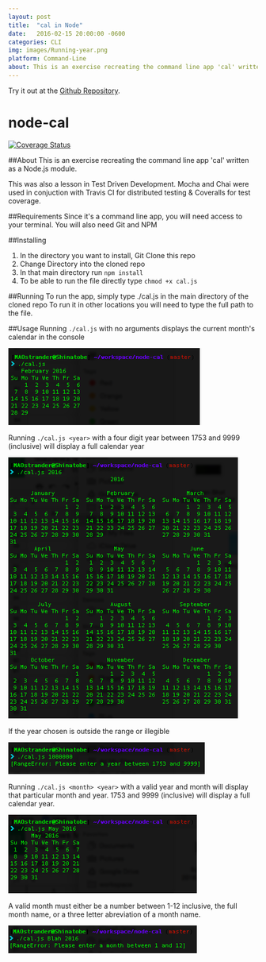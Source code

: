 ```yaml
---
layout: post
title:  "cal in Node"
date:   2016-02-15 20:00:00 -0600
categories: CLI
img: images/Running-year.png
platform: Command-Line
about: This is an exercise recreating the command line app 'cal' written as a Node.js module using TDD with Mocha, Chai, Travis CI, and Coveralls.
---
```

Try it out at the [Github Repository](https://github.com/MAOstrander/node-cal).

# node-cal

[![Coverage Status](https://coveralls.io/repos/github/MAOstrander/node-cal/badge.svg?branch=master)](https://coveralls.io/github/MAOstrander/node-cal?branch=master)

##About
This is an exercise recreating the command line app 'cal' written as a Node.js module.

This was also a lesson in Test Driven Development. Mocha and Chai were used in conjuction with Travis CI for distributed testing & Coveralls for test coverage.

##Requirements
Since it's a command line app, you will need access to your terminal.
You will also need Git and NPM

##Installing
1. In the directory you want to install, Git Clone this repo
2. Change Directory into the cloned repo
3. In that main directory run `npm install`
4. To be able to run the file directly type `chmod +x cal.js`

##Running
To run the app, simply type ./cal.js in the main directory of the cloned repo
To run it in other locations you will need to type the full path to the file.

##Usage
Running `./cal.js` with no arguments displays the current month's calendar in the console

![Basic Output](/images/Example-output.png)


Running `./cal.js <year>` with a four digit year between 1753 and 9999 (inclusive) will display a full calendar year

![Year Output](/images/Running-year.png)


If the year chosen is outside the range or illegible

![Invalid Year Input](/images/Bad-year.png)


Running `./cal.js <month> <year>` with a valid year and month will display that particular month and year.  1753 and 9999 (inclusive) will display a full calendar year.

![Month Output](/images/Running-month-year.png)


A valid month must either be a number between 1-12 inclusive, the full month name, or a three letter abreviation of a month name.

![Invalid Month Input](/images/Bad-month.png)
